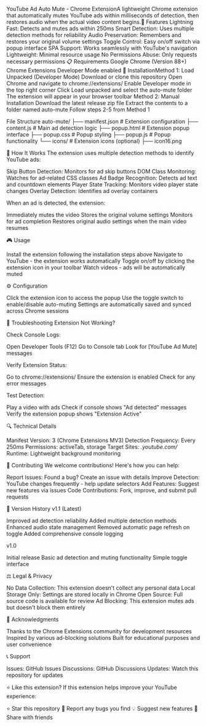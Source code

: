 YouTube Ad Auto Mute - Chrome ExtensionA lightweight Chrome extension that automatically mutes YouTube ads within milliseconds of detection, then restores audio when the actual video content begins.🚀 Features
Lightning Fast: Detects and mutes ads within 250ms
Smart Detection: Uses multiple detection methods for reliability
Audio Preservation: Remembers and restores your original volume settings
Toggle Control: Easy on/off switch via popup interface
SPA Support: Works seamlessly with YouTube's navigation
Lightweight: Minimal resource usage
No Permissions Abuse: Only requests necessary permissions
📋 Requirements
Google Chrome (Version 88+)
Chrome Extensions Developer Mode enabled
🔧 InstallationMethod 1: Load Unpacked (Developer Mode)
Download or clone this repository
Open Chrome and navigate to chrome://extensions/
Enable Developer mode in the top right corner
Click Load unpacked and select the auto-mute folder
The extension will appear in your browser toolbar
Method 2: Manual Installation
Download the latest release zip file
Extract the contents to a folder named auto-mute
Follow steps 2-5 from Method 1

File Structure
auto-mute/
├── manifest.json          # Extension configuration
├── content.js            # Main ad detection logic
├── popup.html           # Extension popup interface
├── popup.css            # Popup styling
├── popup.js             # Popup functionality
└── icons/               # Extension icons (optional)
    ├── icon16.png

   🎯 How It Works
The extension uses multiple detection methods to identify YouTube ads:

Skip Button Detection: Monitors for ad skip buttons
DOM Class Monitoring: Watches for ad-related CSS classes
Ad Badge Recognition: Detects ad text and countdown elements
Player State Tracking: Monitors video player state changes
Overlay Detection: Identifies ad overlay containers

When an ad is detected, the extension:

Immediately mutes the video
Stores the original volume settings
Monitors for ad completion
Restores original audio settings when the main video resumes

🎮 Usage

Install the extension following the installation steps above
Navigate to YouTube - the extension works automatically
Toggle on/off by clicking the extension icon in your toolbar
Watch videos - ads will be automatically muted

⚙️ Configuration

Click the extension icon to access the popup
Use the toggle switch to enable/disable auto-muting
Settings are automatically saved and synced across Chrome sessions

🐛 Troubleshooting
Extension Not Working?

Check Console Logs:

Open Developer Tools (F12)
Go to Console tab
Look for [YouTube Ad Mute] messages


Verify Extension Status:

Go to chrome://extensions/
Ensure the extension is enabled
Check for any error messages


Test Detection:

Play a video with ads
Check if console shows "Ad detected" messages
Verify the extension popup shows "Extension Active"

🔍 Technical Details

Manifest Version: 3 (Chrome Extensions MV3)
Detection Frequency: Every 250ms
Permissions: activeTab, storage
Target Sites: *.youtube.com/*
Runtime: Lightweight background monitoring

🤝 Contributing
We welcome contributions! Here's how you can help:

Report Issues: Found a bug? Create an issue with details
Improve Detection: YouTube changes frequently - help update selectors
Add Features: Suggest new features via issues
Code Contributions: Fork, improve, and submit pull requests

📝 Version History
v1.1 (Latest)

Improved ad detection reliability
Added multiple detection methods
Enhanced audio state management
Removed automatic page refresh on toggle
Added comprehensive console logging

v1.0

Initial release
Basic ad detection and muting functionality
Simple toggle interface

⚖️ Legal & Privacy

No Data Collection: This extension doesn't collect any personal data
Local Storage Only: Settings are stored locally in Chrome
Open Source: Full source code is available for review
Ad Blocking: This extension mutes ads but doesn't block them entirely

🙏 Acknowledgments

Thanks to the Chrome Extensions community for development resources
Inspired by various ad-blocking solutions
Built for educational purposes and user convenience

📞 Support

Issues: GitHub Issues
Discussions: GitHub Discussions
Updates: Watch this repository for updates

⭐ Like this extension?
If this extension helps improve your YouTube experience:

⭐ Star this repository
🐛 Report any bugs you find
💡 Suggest new features
🔄 Share with friends
